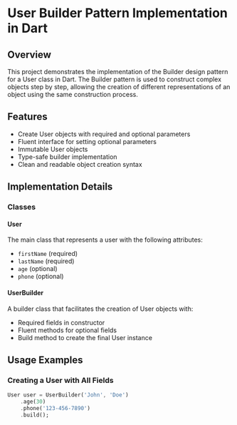 # User Builder Pattern Implementation in Dart

## Overview
This project demonstrates the implementation of the Builder design pattern for a User class in Dart. The Builder pattern is used to construct complex objects step by step, allowing the creation of different representations of an object using the same construction process.

## Features
- Create User objects with required and optional parameters
- Fluent interface for setting optional parameters
- Immutable User objects
- Type-safe builder implementation
- Clean and readable object creation syntax

## Implementation Details

### Classes

#### User
The main class that represents a user with the following attributes:
- `firstName` (required)
- `lastName` (required)
- `age` (optional)
- `phone` (optional)

#### UserBuilder
A builder class that facilitates the creation of User objects with:
- Required fields in constructor
- Fluent methods for optional fields
- Build method to create the final User instance

## Usage Examples

### Creating a User with All Fields
```dart
User user = UserBuilder('John', 'Doe')
    .age(30)
    .phone('123-456-7890')
    .build();